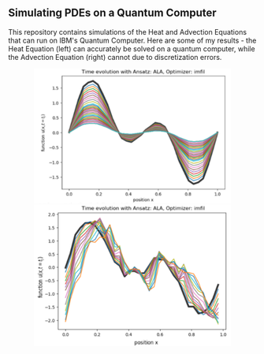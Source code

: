 

## Simulating PDEs on a Quantum Computer


This repository contains simulations of the Heat and Advection Equations that can run on IBM's Quantum Computer. Here are some of my results - the Heat Equation (left) can accurately be solved on a quantum computer, while the Advection Equation (right) cannot due to discretization errors. 

<p align="center">
<img src="/images/0.png" alt="heat" width="400"/>
<img src="/images/1.png" alt="advection" width="400"/>
</p>


